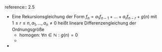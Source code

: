 reference:: 2.5

- Eine Rekursionsgleichung der Form $f_{n}=a_1f_{n-1}+...+a_{r}f_{n-r}+g\left(n\right)$ mit $1\leq r\leq n,a_1,...,a_{n}\neq0$ heißt lineare Differenzengleichung der Ordnungsgröße
	- homogen: $\forall n\in\mathbb{N}:g\left(n\right)=0$
	-
-